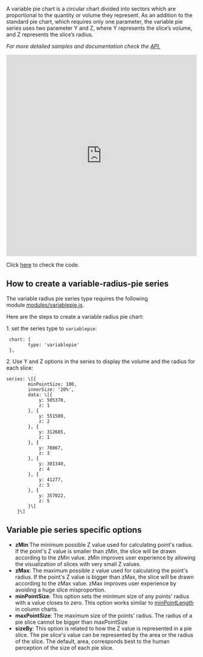 A variable pie chart is a circular chart divided into sectors which are proportional to the quantity or volume they represent. As an addition to the standard pie chart, which requires only one parameter, the variable pie series uses two parameter Y and Z, where Y represents the slice’s volume, and Z represents the slice’s radius.

_For more detailed samples and documentation check the [API.](http://api.highcharts.com/highcharts/plotOptions.variablepie)_

<iframe width="320" height="240" style="width: 100%; height: 532px; border: none;" src=https://www.highcharts.com/samples/view.php?path=highcharts/demo/variable-radius-pie></iframe>

Click [here](http://jsfiddle.net/gh/get/library/pure/highcharts/highcharts/tree/master/samples/highcharts/demo/variable-radius-pie/) to check the code.

How to create a variable-radius-pie series
------------------------------------------

The variable radius pie series type requires the following module [modules/variablepie.js](https://code.highcharts.com/modules/variable-pie.js).

Here are the steps to create a variable radius pie chart:

1\. set the series type to `variablepie`:

    
     chart: {
            type: 'variablepie'
     },
    

2\. Use Y and Z options in the series to display the volume and the radius for each slice:

    
    series: \[{
            minPointSize: 100,
            innerSize: '20%',
            data: \[{
                y: 505370,
                z: 1
            }, {
                y: 551500,
                z: 2
            }, {
                y: 312685,
                z: 1
            }, {
                y: 78867,
                z: 3
            }, {
                y: 301340,
                z: 4
            }, {
                y: 41277,
                z: 5
            }, {
                y: 357022,
                z: 5
            }\]
        }\]
    

Variable pie series specific options
------------------------------------

*   **zMin**:The minimum possible Z value used for calculating point's radius. If the point's Z value is smaller than zMin, the slice will be drawn according to the zMin value. zMin improves user experience by allowing the visualization of slices with very small Z values.
*   **zMax**: The maximum possible z value used for calculating the point's radius. If the point's Z value is bigger than zMax, the slice will be drawn according to the zMax value. zMax improves user experience by avoiding a huge slice misproportion.
*   **minPointSize**: This option sets the minimum size of any points' radius with a value closes to zero. This option works similar to [minPointLength](http://api.highcharts.com/highcharts/plotOptions.column.minPointLength) in column charts.
*   **maxPointSize**: The maximum size of the points' radius. The radius of a pie slice cannot be bigger than maxPointSize
*   **sizeBy**: This option is related to how the Z value is represented in a pie slice. The pie slice's value can be represented by the area or the radius of the slice. The default, area, corresponds best to the human perception of the size of each pie slice.